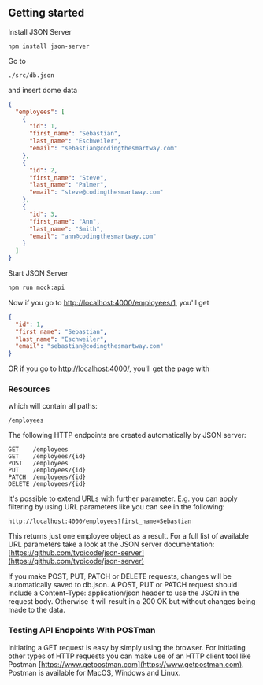 ## Getting started

Install JSON Server

```
npm install json-server
```

Go to
```
./src/db.json
```
and insert dome data
```json
{
  "employees": [
    {
      "id": 1,
      "first_name": "Sebastian",
      "last_name": "Eschweiler",
      "email": "sebastian@codingthesmartway.com"
    },
    {
      "id": 2,
      "first_name": "Steve",
      "last_name": "Palmer",
      "email": "steve@codingthesmartway.com"
    },
    {
      "id": 3,
      "first_name": "Ann",
      "last_name": "Smith",
      "email": "ann@codingthesmartway.com"
    }
  ]
}
```

Start JSON Server

```bash
npm run mock:api
```
Now if you go to [http://localhost:4000/employees/1](http://localhost:4000/employees/1), you'll get

```json
{
  "id": 1,
  "first_name": "Sebastian",
  "last_name": "Eschweiler",
  "email": "sebastian@codingthesmartway.com"
}
```
OR if you go to [http://localhost:4000/](http://localhost:4000/), you'll get the page with

### Resources
which will contain all paths:
```
/employees
```
The following HTTP endpoints are created automatically by JSON server:
```
GET    /employees
GET    /employees/{id}
POST   /employees
PUT    /employees/{id}
PATCH  /employees/{id}
DELETE /employees/{id}
```
It's possible to extend URLs with further parameter. E.g. you can apply filtering by using URL parameters like you can see in the following:

```
http://localhost:4000/employees?first_name=Sebastian
```

This returns just one employee object as a result.
For a full list of available URL parameters take a look at the JSON server documentation: [https://github.com/typicode/json-server](https://github.com/typicode/json-server)

If you make POST, PUT, PATCH or DELETE requests, changes will be automatically saved to db.json. A POST, PUT or PATCH request should include a Content-Type: application/json header to use the JSON in the request body. Otherwise it will result in a 200 OK but without changes being made to the data.

### Testing API Endpoints With POSTman
Initiating a GET request is easy by simply using the browser. For initiating other types of HTTP requests you can make use of an HTTP client tool like Postman [https://www.getpostman.com](https://www.getpostman.com). Postman is available for MacOS, Windows and Linux.

